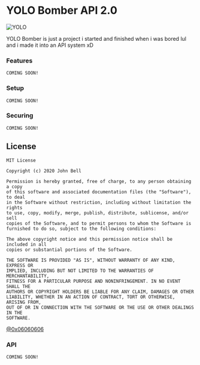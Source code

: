 # YOLO Bomber API 2.0
![YOLO](https://yolo-storage-v2.s3.amazonaws.com/img/logo-web.svg "YOLO")

YOLO Bomber is just a project i started and finished when i was bored lul and i made it into an API system xD

### Features
```
COMING SOON!
```

### Setup
```
COMING SOON!
```

### Securing
```
COMING SOON!
```

License
----
```
MIT License

Copyright (c) 2020 John Bell

Permission is hereby granted, free of charge, to any person obtaining a copy
of this software and associated documentation files (the "Software"), to deal
in the Software without restriction, including without limitation the rights
to use, copy, modify, merge, publish, distribute, sublicense, and/or sell
copies of the Software, and to permit persons to whom the Software is
furnished to do so, subject to the following conditions:

The above copyright notice and this permission notice shall be included in all
copies or substantial portions of the Software.

THE SOFTWARE IS PROVIDED "AS IS", WITHOUT WARRANTY OF ANY KIND, EXPRESS OR
IMPLIED, INCLUDING BUT NOT LIMITED TO THE WARRANTIES OF MERCHANTABILITY,
FITNESS FOR A PARTICULAR PURPOSE AND NONINFRINGEMENT. IN NO EVENT SHALL THE
AUTHORS OR COPYRIGHT HOLDERS BE LIABLE FOR ANY CLAIM, DAMAGES OR OTHER
LIABILITY, WHETHER IN AN ACTION OF CONTRACT, TORT OR OTHERWISE, ARISING FROM,
OUT OF OR IN CONNECTION WITH THE SOFTWARE OR THE USE OR OTHER DEALINGS IN THE
SOFTWARE.
```

[@0x06060606](https://twitter.com/0x06060606 "My Twitter")

### API
```
COMING SOON!
```
